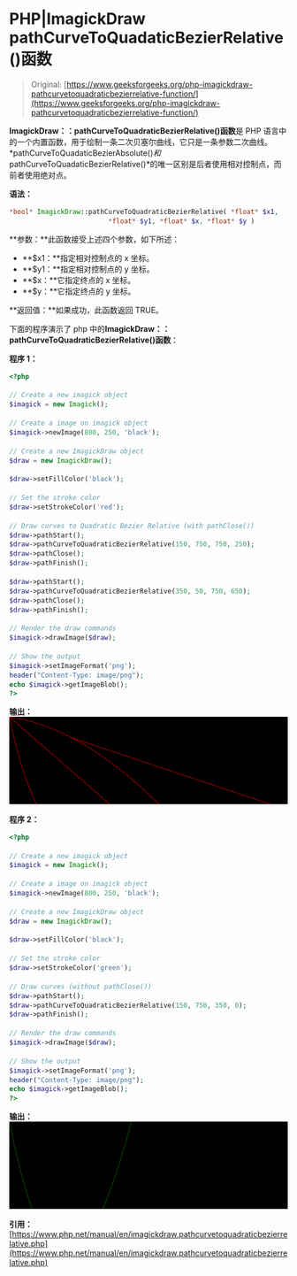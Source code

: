 # PHP|ImagickDraw pathCurveToQuadaticBezierRelative()函数

> Original: [https://www.geeksforgeeks.org/php-imagickdraw-pathcurvetoquadraticbezierrelative-function/](https://www.geeksforgeeks.org/php-imagickdraw-pathcurvetoquadraticbezierrelative-function/)

**ImagickDraw：：pathCurveToQuadraticBezierRelative()函数**是 PHP 语言中的一个内置函数，用于绘制一条二次贝塞尔曲线，它只是一条参数二次曲线。 *pathCurveToQuadaticBezierAbsolute()*和*pathCurveToQuadaticBezierRelative()*的唯一区别是后者使用相对控制点，而前者使用绝对点。

**语法：**

```php
*bool* ImagickDraw::pathCurveToQuadraticBezierRelative( *float* $x1,
                         *float* $y1, *float* $x, *float* $y )
```

**参数：**此函数接受上述四个参数，如下所述：

*   **$x1：**指定相对控制点的 x 坐标。
*   **$y1：**指定相对控制点的 y 坐标。
*   **$x：**它指定终点的 x 坐标。
*   **$y：**它指定终点的 y 坐标。

**返回值：**如果成功，此函数返回 TRUE。

下面的程序演示了 php 中的**ImagickDraw：：pathCurveToQuadraticBezierRelative()函数**：

**程序 1：**

```php
<?php

// Create a new imagick object
$imagick = new Imagick();

// Create a image on imagick object
$imagick->newImage(800, 250, 'black');

// Create a new ImagickDraw object
$draw = new ImagickDraw();

$draw->setFillColor('black');

// Set the stroke color
$draw->setStrokeColor('red');

// Draw curves to Quadratic Bezier Relative (with pathClose())
$draw->pathStart();
$draw->pathCurveToQuadraticBezierRelative(150, 750, 750, 250);
$draw->pathClose();
$draw->pathFinish();

$draw->pathStart();
$draw->pathCurveToQuadraticBezierRelative(350, 50, 750, 650);
$draw->pathClose();
$draw->pathFinish();

// Render the draw commands
$imagick->drawImage($draw);

// Show the output
$imagick->setImageFormat('png');
header("Content-Type: image/png");
echo $imagick->getImageBlob();
?>
```

**输出：**
![](img/7841ac986fd8baf8b6a4ef66eaec63ef.png)

**程序 2：**

```php
<?php

// Create a new imagick object
$imagick = new Imagick();

// Create a image on imagick object
$imagick->newImage(800, 250, 'black');

// Create a new ImagickDraw object
$draw = new ImagickDraw();

$draw->setFillColor('black');

// Set the stroke color
$draw->setStrokeColor('green');

// Draw curves (without pathClose())
$draw->pathStart();
$draw->pathCurveToQuadraticBezierRelative(150, 750, 350, 0);
$draw->pathFinish();

// Render the draw commands
$imagick->drawImage($draw);

// Show the output
$imagick->setImageFormat('png');
header("Content-Type: image/png");
echo $imagick->getImageBlob();
?>
```

**输出：**
![](img/175bcf796d03f38ce955c759d2e66a72.png)

**引用：**[https://www.php.net/manual/en/imagickdraw.pathcurvetoquadraticbezierrelative.php](https://www.php.net/manual/en/imagickdraw.pathcurvetoquadraticbezierrelative.php)